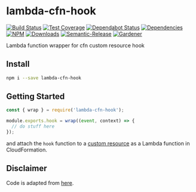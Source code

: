 # lambda-cfn-hook

[![Build Status](https://circleci.com/gh/blackflux/lambda-cfn-hook.png?style=shield)](https://circleci.com/gh/blackflux/lambda-cfn-hook)
[![Test Coverage](https://img.shields.io/coveralls/blackflux/lambda-cfn-hook/master.svg)](https://coveralls.io/github/blackflux/lambda-cfn-hook?branch=master)
[![Dependabot Status](https://api.dependabot.com/badges/status?host=github&repo=blackflux/lambda-cfn-hook)](https://dependabot.com)
[![Dependencies](https://david-dm.org/blackflux/lambda-cfn-hook/status.svg)](https://david-dm.org/blackflux/lambda-cfn-hook)
[![NPM](https://img.shields.io/npm/v/lambda-cfn-hook.svg)](https://www.npmjs.com/package/lambda-cfn-hook)
[![Downloads](https://img.shields.io/npm/dt/lambda-cfn-hook.svg)](https://www.npmjs.com/package/lambda-cfn-hook)
[![Semantic-Release](https://github.com/blackflux/js-gardener/blob/master/assets/icons/semver.svg)](https://github.com/semantic-release/semantic-release)
[![Gardener](https://github.com/blackflux/js-gardener/blob/master/assets/badge.svg)](https://github.com/blackflux/js-gardener)

Lambda function wrapper for cfn custom resource hook

## Install

```bash
npm i --save lambda-cfn-hook
```

## Getting Started

<!-- eslint-disable import/no-unresolved, import/no-extraneous-dependencies -->
```js
const { wrap } = require('lambda-cfn-hook');

module.exports.hook = wrap((event, context) => {
  // do stuff here
});

```

and attach the `hook` function to a [custom resource](https://docs.aws.amazon.com/AWSCloudFormation/latest/UserGuide/template-custom-resources.html) as a Lambda function in CloudFormation.

## Disclaimer

Code is adapted from [here](https://docs.aws.amazon.com/en_pv/AWSCloudFormation/latest/UserGuide/template-custom-resources.html).
